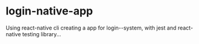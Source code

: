 # login-native-app
Using react-native cli creating a app for login--system, with jest and react-native testing library...
